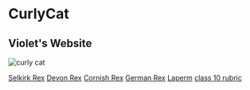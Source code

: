  <h1>CurlyCat</h1>
<h2>Violet's Website</h2>

![curly cat](https://cdn.royalcanin-weshare-online.io/s2mQHGsBG95Xk-RBh_gK/v12/bc48h-hub-selkirk-rex-adult-black-and-white)

[Selkirk Rex]( https://altoclef24.github.io/trebleclef/)
[Devon Rex]( https://altoclef24.github.io/cat/)
[Cornish Rex](https://altoclef24.github.io/curlycat/)
[German Rex]( https://altoclef24.github.io/wavy-cat/)
[Laperm]( https://altoclef24.github.io/curly/)
[class 10 rubric]( https://altoclef24.github.io/alto24/)
